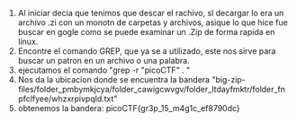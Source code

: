 1. Al iniciar decia que tenimos que descar el rachivo, sl decargar lo era un archivo .zi con un monotn de carpetas y archivos, asique lo que hice fue buscar en gogle como se puede examinar un .Zip de forma rapida en linux.
2. Encontre el comando GREP, que ya se a utilizado, este nos sirve para buscar un patron en un archivo o una palabra.
3. ejecutamos el comando "grep -r "picoCTF" . "
4. Nos da la ubicacion donde se encuentra la bandera "big-zip-files/folder_pmbymkjcya/folder_cawigcwvgv/folder_ltdayfmktr/folder_fnpfclfyee/whzxrpivpqld.txt"
5. obtenemos la bandera: picoCTF{gr3p_15_m4g1c_ef8790dc}
 
